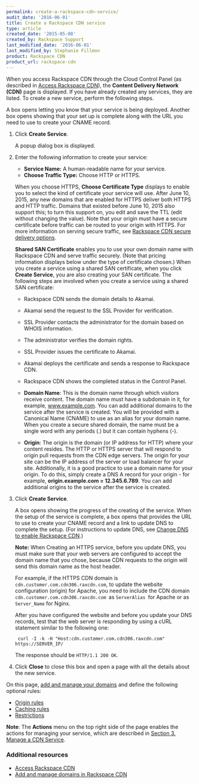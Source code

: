 ```yaml
---
permalink: create-a-rackspace-cdn-service/
audit_date: '2016-06-01'
title: Create a Rackspace CDN service
type: article
created_date: '2015-05-08'
created_by: Rackspace Support
last_modified_date: '2016-06-01'
last_modified_by: Stephanie Fillmon
product: Rackspace CDN
product_url: rackspace-cdn
---
```


When you access Rackspace CDN through the Cloud Control Panel (as
described in [Access Rackspace CDN](/how-to/access-rackspace-cdn)),
the **Content Delivery Network (CDN)** page is displayed. If you have
already created any services, they are listed. To create a new service,
perform the following steps.

A box opens letting you know that your service is being deployed.
Another box opens showing that your set up is complete along with the
URL you need to use to create your CNAME record.

1. Click **Create Service**.

   A popup dialog box is displayed.

2. Enter the following information to create your service:

   - **Service Name:** A human-readable name for your service.
   - **Choose Traffic Type:** Choose HTTP or HTTPS.

   When you choose HTTPS, **Choose Certificate Type** displays to enable you to select the kind of certificate your service will use. After June 10, 2015, any new domains that are enabled for HTTPS deliver both HTTPS and HTTP traffic. Domains that existed before June 10, 2015 also support this; to turn this support on, you edit and save the TTL (edit without changing the value). Note that your origin must have a secure certificate before traffic can be routed to your origin with HTTPS. For more information on serving secure traffic, see [Rackspace CDN secure delivery options](/how-to/rackspace-cdn-secure-delivery-options).

   **Shared SAN Certificate** enables you to use your own domain name with Rackspace CDN and serve traffic securely. (Note that pricing information displays below under the type of certificate chosen.) When you create a service using a shared SAN certificate, when you click **Create Service**, you are also creating your SAN certificate. The following steps are involved when you create a service using a shared SAN certificate:

      - Rackspace CDN sends the domain details to Akamai.
      - Akamai send the request to the SSL Provider for verification.
      - SSL Provider contacts the administrator for the domain based on WHOIS information.
      - The administrator verifies the domain rights.
      - SSL Provider issues the certificate to Akamai.
      - Akamai deploys the certificate and sends a response to Rackspace CDN.
      - Rackspace CDN shows the completed status in the Control Panel.

   - **Domain Name**: This is the domain name through which visitors receive content. The domain name must have a subdomain in it, for example, www.example.com. You can add additional domains to the service after the service is created. You will be provided with a Canonical Name (CNAME) to use as an alias for your domain name. When you create a secure shared domain, the name must be a single word with any periods (.) but it can contain hyphens (-).
   - **Origin**: The origin is the domain (or IP address for HTTP) where your content resides. The HTTP or HTTPS server that will respond to origin pull requests from the CDN edge servers. The origin for your site can be the IP address of the server or load balancer for your site. Additionally, it is a good practice to use a domain name for your origin. To do this, simply create a DNS A record for your origin - for example, **origin.example.com = 12.345.6.789**. You can add additional origins to the service after the service is created.

3. Click **Create Service**.

   A box opens showing the progress of the creating of the service. When the setup of the service is complete, a box opens that provides the URL to use to create your CNAME record and a link to update DNS to complete the setup. (For instructions to update DNS, see [Change DNS to enable Rackspace CDN](/how-to/change-dns-to-enable-rackspace-cdn).)

   **Note:** When Creating an HTTPS service, before you update DNS, you must make sure that your web servers are configured to accept the domain name that you chose, because CDN requests to the origin will send this domain name as the host header.

   For example, if the HTTPS CDN domain is `cdn.customer.com.cdn306.raxcdn.com`, to update the website configuration (origin) for Apache, you need to include the CDN domain `cdn.customer.com.cdn306.raxcdn.com `as `ServerAlias `for Apache or as `Server_Name` for Nginx.

   After you have configured the website and before you update your DNS records, test that the web server is responding by using a cURL statement similar to the following one:

        curl -I -k -H "Host:cdn.customer.com.cdn306.raxcdn.com" https://SERVER_IP/

   The response should be `HTTP/1.1 200 OK`.

4.  Click **Close** to close this box and open a page with all the
details about the new service.

   On this page, [add and manage your domains](/how-to/add-and-manage-domains-in-rackspace-cdn) and define the following optional rules:

   - [Origin rules](/how-to/work-with-origins-and-origin-rules-in-rackspace-cdn/)
   - [Caching rules](/how-to/create-and-manage-caching-rules-in-rackspace-cdn/)
   - [Restrictions](/how-to/create-and-manage-restrictions-in-rackspace-cdn/)

   **Note**: The **Actions** menu on the top right side of the page enables the actions for managing your service, which are described in [Section 3. Manage a CDN Service](/how-to/rackspace-cdn).

### Additional resources

- [Access Rackspace CDN](/how-to/access-rackspace-cdn)
- [Add and manage domains in Rackspace CDN](/how-to/add-and-manage-domains-in-rackspace-cdn)
